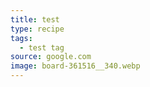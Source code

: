 ```yaml
---
title: test
type: recipe
tags:
  - test tag
source: google.com
image: board-361516__340.webp
---
```

